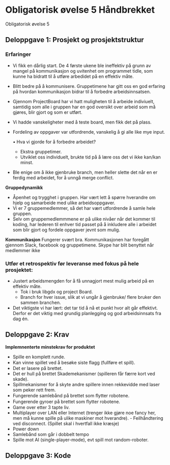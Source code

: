 # Obligatorisk øvelse 5 Håndbrekket

Obligatorisk øvelse 5
## Deloppgave 1: Prosjekt og prosjektstruktur

### Erfaringer

 - Vi fikk en dårlig start. De 4 første ukene ble ineffektiv på grunn av mangel på kommunikasjon og uvitenhet om programmet tidle, som      kunne ha bidratt til å utføre arbedidet på en effektiv måte.
 - Blitt bedre på å kommunisere. Gruppetimene har gitt oss en god erfaring på hvordan kommunikasjon bidrar til å forbedre                  arbeidsinnsatsen.  
 - Gjennom ProjectBoard har vi hatt muligheten til å arbeide indiviuelt, samtidig som alle i gruppen har en god oversikt over arbeid som    må gjøres, blir gjort og som er utført.  
 - Vi hadde vanskeligheter med å teste board, men fikk det på plass. 
 - Fordeling av oppgaver var utfordrende, vanskelig å gi alle like mye input. 
	
	• Hva vi gjorde for å forbedre arbeidet? 
	- Ekstra gruppetimer. 
	- Utviklet oss individuelt, brukte tid på å lære oss det vi ikke kan/kan minst.  
  - Ble enige om å ikke gjenbruke branch, men heller slette det når en er ferdig med arbeidet, for å unngå merge conflict. 


**Gruppedynamikk**
- Åpenhet og trygghet i gruppen. Har vært lett å spørre hverandre om hjelp og samarbeide med ulike arbeidsoppgaver. 
- Vi er 7 gruppemedlemmer, så det har vært utfordrende å samle hele gruppen. 
- Selv om gruppemedlemmmene er på ulike nivåer når det kommer til koding, har lederen til enhver tid passet på å inkludere alle  i arbeidet som blir gjort og fordele oppgaver jevnt som mulig. 

**Kommunikasjon**
Fungerer svært bra. Kommunikasjonen har foregått gjennom Slack, facebook og gruppetimene. Skype har blit benyttet når medlemmer ikke 

### Utfør et retrospektiv før leveranse med fokus på hele prosjektet:

  - Justert arbeidsmengden for å få unnagjort mest mulig arbeid på en effektiv måte. 
	- Tok i bruk libgdx og project Board.
	- Branch for hver issue, slik at vi ungår å gjenbruke/ flere bruker den sammen branchen. 
  - Det viktigste vi har lært: det tar tid å nå et punkt hvor alt går effektivt. Derfor er det viktig med grundig planlegging og god        arbeidsinnsats fra dag én.





## Deloppgave 2: Krav

**Implemnenterte minstekrav for produktet**
  - Spille en komplett runde.
  - Kan vinne spillet ved å besøke siste ﬂagg (fullføre et spill).
  - Det er lasere på brettet.
  - Det er hull på brettet Skademekanismer (spilleren får færre kort ved skade).
  - Spillmekanismer for å skyte andre spillere innen rekkevidde med laser som peker rett frem.
  - Fungerende samlebånd på brettet som ﬂytter robotene. 
  - Fungerende gyroer på brettet som ﬂytter robotene.
  - Game over etter 3 tapte liv.
  - Multiplayer over LAN eller Internet (trenger ikke gjøre noe fancy her, men må kunne spille på ulike maskiner mot hverandre).           - Feilhåndtering ved disconnect. (Spillet skal i hvertfall ikke kræsje)
  - Power down
  - Samlebånd som går i dobbelt tempo 
  - Spille mot AI (single-player-mode), evt spill mot random-roboter.




## Deloppgave 3: Kode
